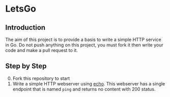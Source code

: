 # LetsGo
## Introduction
The aim of this project is to provide a basis to write a simple HTTP service in Go.
Do not push anything on this project, you must fork it then write your code and make a pull request to it.

## Step by Step
0. Fork this repository to start
1. Write a simple HTTP webserver using [echo](https://github.com/labstack/echo). This webserver has a single endpoint 
that is named `ping` and returns no content with 200 status.
